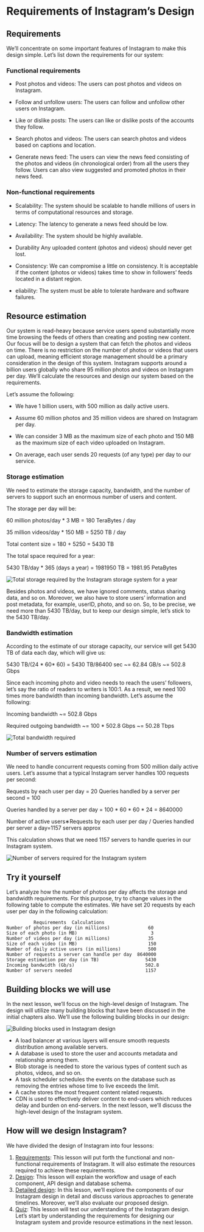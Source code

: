 # Requirements of Instagram’s Design
## Requirements
We’ll concentrate on some important features of Instagram to make this design simple. Let’s list down the requirements for our system:

### Functional requirements
- Post photos and videos: The users can post photos and videos on Instagram.

- Follow and unfollow users: The users can follow and unfollow other users on Instagram.

- Like or dislike posts: The users can like or dislike posts of the accounts they follow.

- Search photos and videos: The users can search photos and videos based on captions and location.

- Generate news feed: The users can view the news feed consisting of the photos and videos (in chronological order) from all the users they follow. Users can also view suggested and promoted photos in their news feed.

### Non-functional requirements
- Scalability: The system should be scalable to handle millions of users in terms of computational resources and storage.

- Latency: The latency to generate a news feed should be low.

- Availability: The system should be highly available.

- Durability Any uploaded content (photos and videos) should never get lost.

- Consistency: We can compromise a little on consistency. It is acceptable if the content (photos or videos) takes time to show in followers’ feeds located in a distant region.

- eliability: The system must be able to tolerate hardware and software failures.

## Resource estimation
Our system is read-heavy because service users spend substantially more time browsing the feeds of others than creating and posting new content. Our focus will be to design a system that can fetch the photos and videos on time. There is no restriction on the number of photos or videos that users can upload, meaning efficient storage management should be a primary consideration in the design of this system. Instagram supports around a billion users globally who share 95 million photos and videos on Instagram per day. We’ll calculate the resources and design our system based on the requirements.

Let’s assume the following:

- We have 1 billion users, with 500 million as daily active users.

- Assume 60 million photos and 35 million videos are shared on Instagram per day.

- We can consider 3 MB as the maximum size of each photo and 150 MB as the maximum size of each video uploaded on Instagram.

- On average, each user sends 20 requests (of any type) per day to our service.

### Storage estimation
We need to estimate the storage capacity, bandwidth, and the number of servers to support such an enormous number of users and content.

The storage per day will be:

60 million photos/day * 3 MB = 180 TeraBytes / day

35 million videos/day * 150 MB = 5250 TB / day

Total content size = 180 + 5250 = 5430 TB

The total space required for a year:

5430 TB/day * 365 (days a year) = 1981950 TB = 1981.95 PetaBytes

![Total storage required by the Instagram storage system for a year](./storage.jpg)

Besides photos and videos, we have ignored comments, status sharing data, and so on. Moreover, we also have to store users’ information and post metadata, for example, userID, photo, and so on. So, to be precise, we need more than 5430 TB/day, but to keep our design simple, let’s stick to the 5430 TB/day.

### Bandwidth estimation
According to the estimate of our storage capacity, our service will get 5430 TB of data each day, which will give us:

5430 TB/(24 * 60* 60) = 5430 TB/86400 sec ~= 62.84 GB/s ~= 502.8 Gbps

Since each incoming photo and video needs to reach the users’ followers, let’s say the ratio of readers to writers is 100:1. As a result, we need 100 times more bandwidth than incoming bandwidth. Let’s assume the following:

Incoming bandwidth ~= 502.8 Gbps

Required outgoing bandwidth ~= 100 * 502.8 Gbps ~= 50.28 Tbps

![Total bandwidth required](./bandwidth.jpg)

### Number of servers estimation
We need to handle concurrent requests coming from 500 million daily active users. Let’s assume that a typical Instagram server handles 100 requests per second:

Requests by each user per day = 20 Queries handled by a server per second = 100

Queries handled by a server per day = 100 * 60 * 60 * 24 = 8640000

Number of active users∗Requests by each user per day / Queries handled per server a day=1157 servers approx

This calculation shows that we need 1157 servers to handle queries in our Instagram system.

![Number of servers required for the Instagram system](./servers.jpg)


## Try it yourself
Let’s analyze how the number of photos per day affects the storage and bandwidth requirements. For this purpose, try to change values in the following table to compute the estimates. We have set 20 requests by each user per day in the following calculation:

```
          Requirements 	Calculations
Number of photos per day (in millions)              60
Size of each photo (in MB)                           3
Number of videos per day (in millions)              35
Size of each video (in MB)                          150
Number of daily active users (in millions)          500
Number of requests a server can handle per day	8640000
Storage estimation per day (in TB)                 5430
Incoming bandwidth (Gb/s)                          502.8
Number of servers needed                           1157
```

## Building blocks we will use
In the next lesson, we’ll focus on the high-level design of Instagram. The design will utilize many building blocks that have been discussed in the initial chapters also. We’ll use the following building blocks in our design:

![Building blocks used in Instagram design](./bb.jpg)

- A load balancer at various layers will ensure smooth requests distribution among available servers.
- A database is used to store the user and accounts metadata and relationship among them.
- Blob storage is needed to store the various types of content such as photos, videos, and so on.
- A task scheduler schedules the events on the database such as removing the entries whose time to live exceeds the limit.
- A cache stores the most frequent content related requests.
- CDN is used to effectively deliver content to end-users which reduces delay and burden on end-servers.
In the next lesson, we’ll discuss the high-level design of the Instagram system.


## How will we design Instagram?
We have divided the design of Instagram into four lessons:

1. [Requirements](../Requirements%20of%20Instagram’s%20Design/): This lesson will put forth the functional and non-functional requirements of Instagram. It will also estimate the resources required to achieve these requirements.
2. [Design](../Design%20of%20Instagram/): This lesson will explain the workflow and usage of each component, API design and database schema.
3. [Detailed design](../Detailed%20Design%20of%20Instagram/): In this lesson, we’ll explore the components of our Instagram design in detail and discuss various approaches to generate timelines. Moreover, we’ll also evaluate our proposed design.
4. [Quiz](../Quiz%20on%20Instagram’s%20Design/): This lesson will test our understanding of the Instagram design.
Let’s start by understanding the requirements for designing our Instagram system and provide resource estimations in the next lesson.
